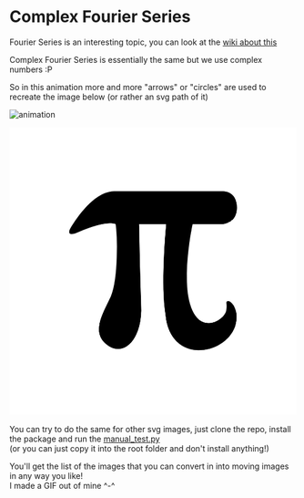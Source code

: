 # Complex Fourier Series

Fourier Series is an interesting topic, you can look at the [wiki about this](https://en.wikipedia.org/wiki/Fourier_series)

Complex Fourier Series is essentially the same but we use complex numbers :P

So in this animation more and more "arrows" or "circles" are used to recreate the image below (or rather an svg path of it)

![animation](animation\mixed_animation.gif)

![image of pi](icons/pi.png)

You can try to do the same for other svg images, just clone the repo, install the package and run the [manual_test.py](test/manual_test.py)  
(or you can just copy it into the root folder and don't install anything!)

You'll get the list of the images that you can convert in into moving images in any way you like!  
I made a GIF out of mine ^-^
